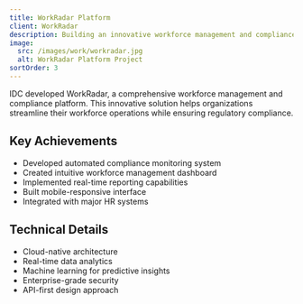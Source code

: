 ```yaml
---
title: WorkRadar Platform
client: WorkRadar
description: Building an innovative workforce management and compliance platform
image:
  src: /images/work/workradar.jpg
  alt: WorkRadar Platform Project
sortOrder: 3
---
```


IDC developed WorkRadar, a comprehensive workforce management and compliance platform. This innovative solution helps organizations streamline their workforce operations while ensuring regulatory compliance.

## Key Achievements

- Developed automated compliance monitoring system
- Created intuitive workforce management dashboard
- Implemented real-time reporting capabilities
- Built mobile-responsive interface
- Integrated with major HR systems

## Technical Details

- Cloud-native architecture
- Real-time data analytics
- Machine learning for predictive insights
- Enterprise-grade security
- API-first design approach
